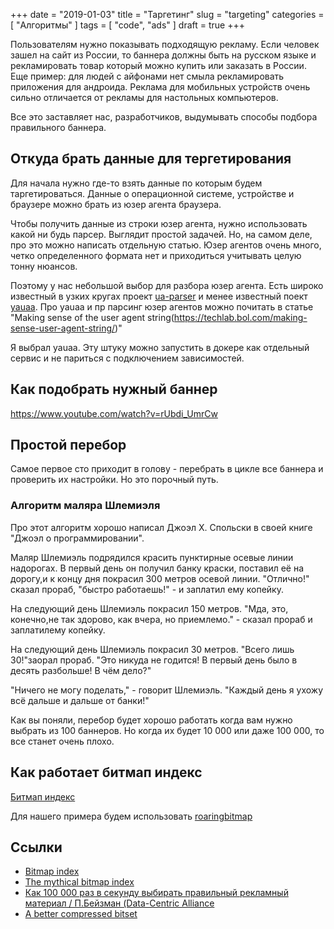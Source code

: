 +++
date = "2019-01-03"
title = "Таргетинг"
slug = "targeting"
categories = [ "Алгоритмы" ]
tags = [ "code", "ads" ]
draft = true
+++

Пользователям нужно показывать подходящую рекламу. Если человек зашел на сайт из России, то баннера должны быть на русском языке и рекламировать товар который можно купить или заказать в России. Еще пример: для людей с айфонами нет смыла рекламировать приложения для андроида. Реклама для мобильных устройств очень сильно отличается от рекламы для настольных компьютеров.

Все это заставляет нас, разработчиков, выдумывать способы подбора правильного баннера.

## Откуда брать данные для тергетирования

Для начала нужно где-то взять данные по которым будем таргетироваться. Данные о операционной системе, устройстве и браузере можно брать из юзер агента браузера.

Чтобы получить данные из строки юзер агента, нужно использовать какой ни будь парсер. Выглядит простой задачей. Но, на самом деле, про это можно написать отдельную статью. Юзер агентов очень много, четко определенного формата нет и приходиться учитывать целую тонну нюансов.

Поэтому у нас небольшой выбор для разбора юзер агента. Есть широко известный в узких кругах проект [ua-parser](https://github.com/ua-parser/) и менее известный поект [yauaa](https://github.com/nielsbasjes/yauaa). Про yauaa и пр парсинг юзер агентов можно почитать в статье "Making sense of the user agent string(https://techlab.bol.com/making-sense-user-agent-string/)"

Я выбрал yauaa. Эту штуку можно запустить в докере как отдельный сервис и не париться с подключением зависимостей.  

## Как подобрать нужный баннер

https://www.youtube.com/watch?v=rUbdi_UmrCw

## Простой перебор

Самое первое сто приходит в голову - перебрать в цикле все баннера и проверить их настройки. Но это порочный путь.

### Алгоритм маляра Шлемиэля

Про этот алгоритм хорошо написал Джоэл Х. Спольски в своей книге "Джоэл о программировании".

Маляр Шлемиэль подрядился красить пунктирные осевые линии надорогах. В первый день он получил банку краски, поставил её на дорогу,и к концу дня покрасил 300 метров осевой линии. "Отлично!" сказал прораб, "быстро работаешь!" - и заплатил ему копейку.

На следующий день Шлемиэль покрасил 150 метров. "Мда, это, конечно,не так здорово, как вчера, но приемлемо." - сказал прораб и заплатилему копейку.

На следующий день Шлемиэль покрасил 30 метров. "Всего лишь 30!"заорал прораб. "Это никуда не годится! В первый день было в десять разбольше! В чём дело?"

"Ничего не могу поделать," - говорит Шлемиэль. "Каждый день я ухожу всё дальше и дальше от банки!"

Как вы поняли, перебор будет хорошо работать когда вам нужно выбрать из 100 баннеров. Но когда их   будет 10 000 или даже 100 000, то все станет очень плохо.

## Как работает битмап индекс

[Битмап индекс](https://en.wikipedia.org/wiki/Bitmap_index)

Для нашего примера будем использовать [roaringbitmap](http://roaringbitmap.org/)

## Ссылки

* [Bitmap index](https://en.wikipedia.org/wiki/Bitmap_index)
* [The mythical bitmap index](https://lemire.me/blog/2008/08/20/the-mythical-bitmap-index/)
* [Как 100 000 раз в секунду выбирать правильный рекламный материал / П.Бейзман (Data-Centric Alliance](https://www.youtube.com/watch?v=rUbdi_UmrCw)
* [A better compressed bitset](http://roaringbitmap.org/)